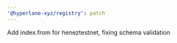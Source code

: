```yaml
---
'@hyperlane-xyz/registry': patch
---
```


Add index.from for heneztestnet, fixing schema validation
